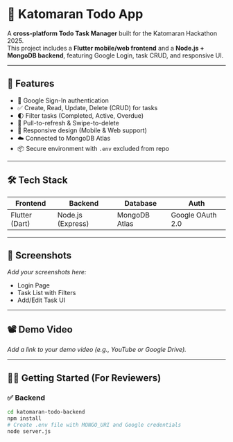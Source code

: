 # 📝 Katomaran Todo App

A **cross-platform Todo Task Manager** built for the Katomaran Hackathon 2025.  
This project includes a **Flutter mobile/web frontend** and a **Node.js + MongoDB backend**, featuring Google Login, task CRUD, and responsive UI.

---

## 🚀 Features

- 🔐 Google Sign-In authentication
- ✅ Create, Read, Update, Delete (CRUD) for tasks
- 🌓 Filter tasks (Completed, Active, Overdue)
- 🔄 Pull-to-refresh & Swipe-to-delete
- 📱 Responsive design (Mobile & Web support)
- ☁️ Connected to MongoDB Atlas
- 📦 Secure environment with `.env` excluded from repo

---

## 🛠️ Tech Stack

| Frontend        | Backend        | Database     | Auth             |
|----------------|----------------|--------------|------------------|
| Flutter (Dart) | Node.js (Express) | MongoDB Atlas | Google OAuth 2.0 |

---

## 📸 Screenshots

_Add your screenshots here:_

- Login Page
- Task List with Filters
- Add/Edit Task UI

---

## 📽️ Demo Video

_Add a link to your demo video (e.g., YouTube or Google Drive)._

---

## 🧑‍💻 Getting Started (For Reviewers)

### ✅ Backend

```bash
cd katomaran-todo-backend
npm install
# Create .env file with MONGO_URI and Google credentials
node server.js

